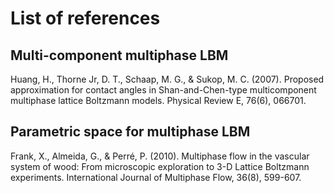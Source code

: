 # List of references

## Multi-component multiphase LBM
Huang, H., Thorne Jr, D. T., Schaap, M. G., & Sukop, M. C. (2007). Proposed approximation for contact angles in Shan-and-Chen-type multicomponent multiphase lattice Boltzmann models. Physical Review E, 76(6), 066701.

## Parametric space for multiphase LBM
Frank, X., Almeida, G., & Perré, P. (2010). Multiphase flow in the vascular system of wood: From microscopic exploration to 3-D Lattice Boltzmann experiments. International Journal of Multiphase Flow, 36(8), 599-607.
